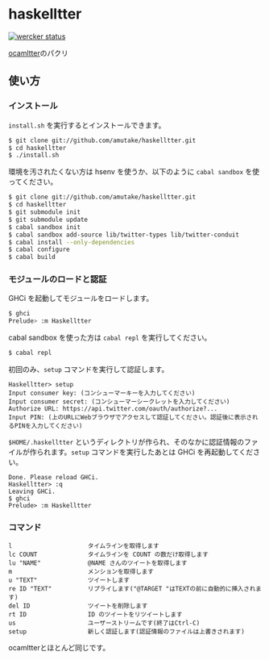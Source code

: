 haskelltter
===========

[![wercker status](https://app.wercker.com/status/fe6788dfe2d1125c2b995cc57cba90ea/m "wercker status")](https://app.wercker.com/project/bykey/fe6788dfe2d1125c2b995cc57cba90ea)

[ocamltter](https://github.com/yoshihiro503/ocamltter)のパクリ

使い方
------

### インストール

`install.sh` を実行するとインストールできます。

```sh
$ git clone git://github.com/amutake/haskelltter.git
$ cd haskelltter
$ ./install.sh
```

環境を汚されたくない方は hsenv を使うか、以下のように `cabal sandbox` を使ってください。

```sh
$ git clone git://github.com/amutake/haskelltter.git
$ cd haskelltter
$ git submodule init
$ git submodule update
$ cabal sandbox init
$ cabal sandbox add-source lib/twitter-types lib/twitter-conduit
$ cabal install --only-dependencies
$ cabal configure
$ cabal build
```

### モジュールのロードと認証

GHCi を起動してモジュールをロードします。

```sh
$ ghci
Prelude> :m Haskelltter
```

cabal sandbox を使った方は `cabal repl` を実行してください。

```sh
$ cabal repl
```

初回のみ、`setup` コマンドを実行して認証します。

```
Haskelltter> setup
Input consumer key: (コンシューマーキーを入力してください)
Input consumer secret: (コンシューマーシークレットを入力してください)
Authorize URL: https://api.twitter.com/oauth/authorize?...
Input PIN: (上のURLにWebブラウザでアクセスして認証してください。認証後に表示されるPINを入力してください)
```

`$HOME/.haskelltter` というディレクトリが作られ、そのなかに認証情報のファイルが作られます。`setup` コマンドを実行したあとは GHCi を再起動してください。

```
Done. Please reload GHCi.
Haskelltter> :q
Leaving GHCi.
$ ghci
Prelude> :m Haskelltter
```

### コマンド

```
l                     タイムラインを取得します
lc COUNT              タイムラインを COUNT の数だけ取得します
lu "NAME"             @NAME さんのツイートを取得します
m                     メンションを取得します
u "TEXT"              ツイートします
re ID "TEXT"          リプライします("@TARGET "はTEXTの前に自動的に挿入されます)
del ID                ツイートを削除します
rt ID                 ID のツイートをリツイートします
us                    ユーザーストリームです(終了はCtrl-C)
setup                 新しく認証します(認証情報のファイルは上書きされます)
```

ocamltterとほとんど同じです。
